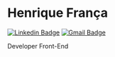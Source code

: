 # Henrique França

[![Linkedin Badge](https://img.shields.io/badge/-Henrique%20França-6633cc?style=flat-square&logo=Linkedin&logoColor=white&link=https://www.linkedin.com/in/euhenriquefranca/)](https://www.linkedin.com/in/euhenriquefranca/)
[![Gmail Badge](https://img.shields.io/badge/-euhenriquefranca@gmail.com-6633cc?style=flat-square&logo=Gmail&logoColor=white&link=mailto:euhenriquefranca@gmail.com)](mailto:euhenriquefranca@gmail.com)

Developer Front-End
